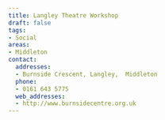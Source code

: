 ```yaml
---
title: Langley Theatre Workshop
draft: false
tags:
- Social
areas:
- Middleton
contact:
  addresses:
  - Burnside Crescent, Langley,  Middleton
  phone:
  - 0161 643 5775
  web_addresses:
  - http://www.burnsidecentre.org.uk
---
```


